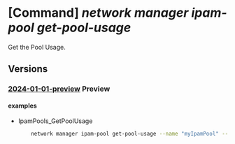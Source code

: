 # [Command] _network manager ipam-pool get-pool-usage_

Get the Pool Usage.

## Versions

### [2024-01-01-preview](/Resources/mgmt-plane/L3N1YnNjcmlwdGlvbnMve30vcmVzb3VyY2Vncm91cHMve30vcHJvdmlkZXJzL21pY3Jvc29mdC5uZXR3b3JrL25ldHdvcmttYW5hZ2Vycy97fS9pcGFtcG9vbHMve30vZ2V0cG9vbHVzYWdl/2024-01-01-preview.xml) **Preview**

<!-- mgmt-plane /subscriptions/{}/resourcegroups/{}/providers/microsoft.network/networkmanagers/{}/ipampools/{}/getpoolusage 2024-01-01-preview -->

#### examples

- IpamPools_GetPoolUsage
    ```bash
        network manager ipam-pool get-pool-usage --name "myIpamPool" --network-manager-name "myAVNM" --resource-group "myAVNMResourceGroup" --subscription "00000000-0000-0000-0000-000000000000"
    ```
